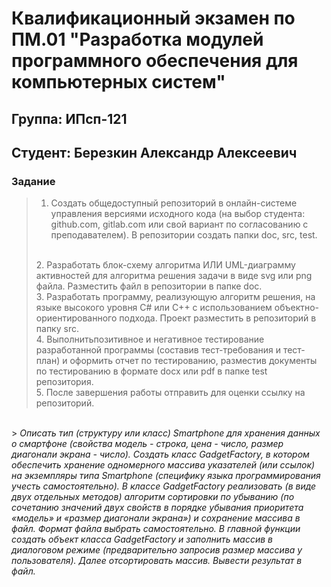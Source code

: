 # Квалификационный экзамен по ПМ.01 "Разработка модулей программного обеспечения для компьютерных систем"

## Группа: ИПсп-121
## Студент: Березкин Александр Алексеевич

### Задание

> 1. Создать общедоступный репозиторий в онлайн-системе управления версиями исходного кода (на выбор студента: github.com, gitlab.com или свой вариант по согласованию с преподавателем). В репозитории создать папки doc, src, test. 
> <br>
> 2. Разработать блок-схему алгоритма ИЛИ UML-диаграмму активностей для алгоритма решения задачи в виде svg или png файла. Разместить файл в репозитории в папке doc. 
> <br>
> 3. Разработать программу, реализующую алгоритм решения, на языке высокого уровня C# или C++ с использованием объектно-ориентированного подхода. Проект разместить в репозиторий в папку src.
> <br>
> 4. Выполнитьпозитивное и негативное тестирование разработанной программы (составив тест-требования и тест-план) и оформить отчет по тестированию, разместив документы по тестированию в формате docx или pdf в папке test репозитория. 
> <br>
> 5. После завершения работы отправить для оценки ссылку на репозиторий.
<br>
> <i>Описать тип (структуру или класс) Smartphone для хранения данных о смартфоне (свойства модель - строка, цена - число, размер диагонали экрана - число). Создать класс GadgetFactory, в котором обеспечить хранение одномерного массива указателей (или ссылок) на экземпляры типа Smartphone (специфику языка программирования учесть самостоятельно). В классе GadgetFactory реализовать (в виде двух отдельных методов) алгоритм сортировки по убыванию (по сочетанию значений двух свойств в порядке убывания приоритета «модель» и «размер диагонали экрана») и сохранение массива в файл. Формат файла выбрать самостоятельно. В главной функции создать объект класса GadgetFactory и заполнить массив в диалоговом режиме (предварительно запросив размер массива у пользователя). Далее отсортировать массив. Вывести результат в файл.
